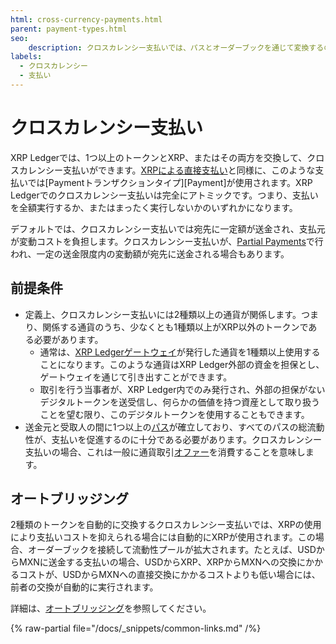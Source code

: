 ```yaml
---
html: cross-currency-payments.html
parent: payment-types.html
seo:
    description: クロスカレンシー支払いでは、パスとオーダーブックを通じて変換するのとは異なる通貨を自動的にに送金します。
labels:
  - クロスカレンシー
  - 支払い
---
```

# クロスカレンシー支払い

XRP Ledgerでは、1つ以上のトークンとXRP、またはその両方を交換して、クロスカレンシー支払いができます。[XRPによる直接支払い](../../tutorials/tasks/send-xrp.md)と同様に、このような支払いでは[Paymentトランザクションタイプ][Payment]が使用されます。XRP Ledgerでのクロスカレンシー支払いは完全にアトミックです。つまり、支払いを全額実行するか、またはまったく実行しないかのいずれかになります。

デフォルトでは、クロスカレンシー支払いでは宛先に一定額が送金され、支払元が変動コストを負担します。クロスカレンシー支払いが、[Partial Payments](partial-payments.md)で行われ、一定の送金限度内の変動額が宛先に送金される場合もあります。


## 前提条件

- 定義上、クロスカレンシー支払いには2種類以上の通貨が関係します。つまり、関係する通貨のうち、少なくとも1種類以上がXRP以外のトークンである必要があります。
    - 通常は、[XRP Ledgerゲートウェイ](../../use-cases/tokenization/stablecoin-issuer.md)が発行した通貨を1種類以上使用することになります。このような通貨はXRP Ledger外部の資金を担保とし、ゲートウェイを通じて引き出すことができます。
    - 取引を行う当事者が、XRP Ledger内でのみ発行され、外部の担保がないデジタルトークンを送受信し、何らかの価値を持つ資産として取り扱うことを望む限り、このデジタルトークンを使用することもできます。
- 送金元と受取人の間に1つ以上の[パス](../tokens/fungible-tokens/paths.md)が確立しており、すべてのパスの総流動性が、支払いを促進するのに十分である必要があります。クロスカレンシー支払いの場合、これは一般に通貨取引[オファー](../tokens/decentralized-exchange/offers.md)を消費することを意味します。


## オートブリッジング

2種類のトークンを自動的に交換するクロスカレンシー支払いでは、XRPの使用により支払いコストを抑えられる場合には自動的にXRPが使用されます。この場合、オーダーブックを接続して流動性プールが拡大されます。たとえば、USDからMXNに送金する支払いの場合、USDからXRP、XRPからMXNへの交換にかかるコストが、USDからMXNへの直接交換にかかるコストよりも低い場合には、前者の交換が自動的に実行されます。

詳細は、[オートブリッジング](../tokens/decentralized-exchange/autobridging.md)を参照してください。

{% raw-partial file="/docs/_snippets/common-links.md" /%}
